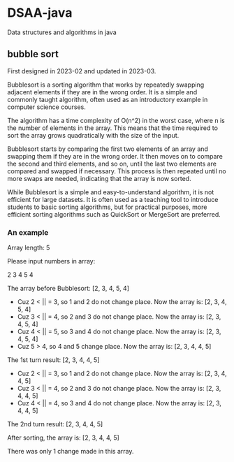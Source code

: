 # DSAA-java

Data structures and algorithms in java

## bubble sort ##

First designed in 2023-02 and updated in 2023-03.


Bubblesort is a sorting algorithm that works by repeatedly swapping adjacent elements if they are in the wrong order. It is a simple and commonly taught algorithm, often used as an introductory example in computer science courses.

The algorithm has a time complexity of O(n^2) in the worst case, where n is the number of elements in the array. This means that the time required to sort the array grows quadratically with the size of the input.

Bubblesort starts by comparing the first two elements of an array and swapping them if they are in the wrong order. It then moves on to compare the second and third elements, and so on, until the last two elements are compared and swapped if necessary. This process is then repeated until no more swaps are needed, indicating that the array is now sorted.

While Bubblesort is a simple and easy-to-understand algorithm, it is not efficient for large datasets. It is often used as a teaching tool to introduce students to basic sorting algorithms, but for practical purposes, more efficient sorting algorithms such as QuickSort or MergeSort are preferred.

### An example  ###

Array length: 5

Please input numbers in array:

2 3 4 5 4

The array before Bubblesort: [2, 3, 4, 5, 4]

- Cuz 2 < || = 3, so 1 and 2 do not change place. Now the array is: [2, 3, 4, 5, 4]
- Cuz 3 < || = 4, so 2 and 3 do not change place. Now the array is: [2, 3, 4, 5, 4]
- Cuz 4 < || = 5, so 3 and 4 do not change place. Now the array is: [2, 3, 4, 5, 4]
- Cuz 5 > 4, so 4 and 5 change place. Now the array is: [2, 3, 4, 4, 5]

The 1st turn result: [2, 3, 4, 4, 5]

- Cuz 2 < || = 3, so 1 and 2 do not change place. Now the array is: [2, 3, 4, 4, 5]
- Cuz 3 < || = 4, so 2 and 3 do not change place. Now the array is: [2, 3, 4, 4, 5]
- Cuz 4 < || = 4, so 3 and 4 do not change place. Now the array is: [2, 3, 4, 4, 5]

The 2nd turn result: [2, 3, 4, 4, 5]

After sorting, the array is: [2, 3, 4, 4, 5]

There was only 1 change made in this array.


